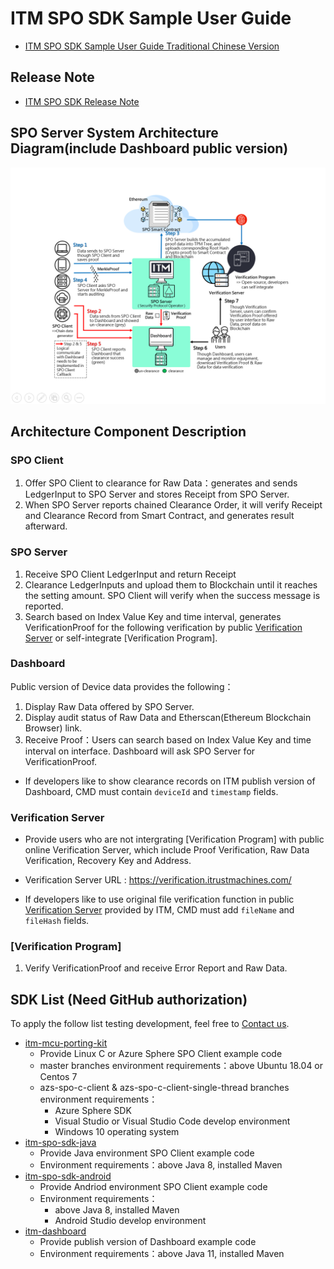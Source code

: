 # ITM SPO SDK Sample User Guide

- [ITM SPO SDK Sample User Guide Traditional Chinese Version](./README_zh.md)

## Release Note

- [ITM SPO SDK Release Note](./doc/ReleaseNote.md)

## SPO Server System Architecture Diagram(include Dashboard public version)

![SPO Server System Architecture Diagram](./doc/SPO-Server-System-Architecture-Diagram_en.png)

## Architecture Component Description

### SPO Client

1. Offer SPO Client to clearance for Raw Data：generates and sends LedgerInput to SPO Server and stores Receipt from SPO Server.
2. When SPO Server reports chained Clearance Order, it will verify Receipt and Clearance Record from Smart Contract, and generates result afterward.

### SPO Server

1. Receive SPO Client LedgerInput and return Receipt
2. Clearance LedgerInputs and upload them to Blockchain until it reaches the setting amount. SPO Client will verify when the success message is reported.
3. Search based on Index Value Key and time interval, generates VerificationProof for the following verification by public [Verification Server](https://verification.itrustmachines.com/) or self-integrate [Verification Program].

### Dashboard

Public version of Device data provides the following：

1. Display Raw Data offered by SPO Server.
2. Display audit status of Raw Data and Etherscan(Ethereum Blockchain Browser) link.
3. Receive Proof：Users can search based on Index Value Key and time interval on interface. Dashboard will ask SPO Server for VerificationProof.

- If developers like to show clearance records on ITM publish version of Dashboard, CMD must contain `deviceId` and `timestamp` fields.

### Verification Server

- Provide users who are not intergrating [Verification Program] with public online Verification Server, which include Proof Verification, Raw Data Verification, Recovery Key and Address.
- Verification Server URL : https://verification.itrustmachines.com/

- If developers like to use original file verification function in public [Verification Server](https://verification.itrustmachines.com/) provided by ITM, CMD must add `fileName` and `fileHash` fields.

### [Verification Program]

1. Verify VerificationProof and receive Error Report and Raw Data.

## SDK List (Need GitHub authorization)

To apply the follow list testing development, feel free to [Contact us](https://itrustmachines.com/).

- [itm-mcu-porting-kit](https://github.com/itrustmachines/itm-mcu-porting-kit)
  - Provide Linux C or Azure Sphere SPO Client example code
  - master branches environment requirements：above Ubuntu 18.04 or Centos 7
  - azs-spo-c-client & azs-spo-c-client-single-thread branches environment requirements：
    - Azure Sphere SDK
    - Visual Studio or Visual Studio Code develop environment
    - Windows 10 operating system
- [itm-spo-sdk-java](https://github.com/itrustmachines/itm-spo-sdk-java)
  - Provide Java environment SPO Client example code
  - Environment requirements：above Java 8, installed Maven
- [itm-spo-sdk-android](https://github.com/itrustmachines/itm-spo-sdk-android)
  - Provide Andriod environment SPO Client example code
  - Environment requirements：
    - above Java 8, installed Maven
    - Android Studio develop environment
- [itm-dashboard](https://github.com/itrustmachines/itm-dashboard)
  - Provide publish version of Dashboard example code
  - Environment requirements：above Java 11, installed Maven
